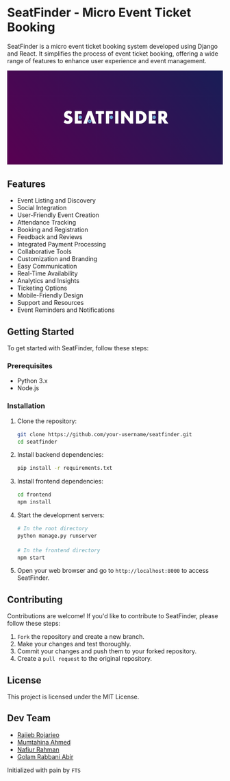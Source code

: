 # SeatFinder - Micro Event Ticket Booking

SeatFinder is a micro event ticket booking system developed using Django and React. It simplifies the process of event ticket booking, offering a wide range of features to enhance user experience and event management.

![SeatFinder Screenshot](banner.png) 

## Features

- Event Listing and Discovery
- Social Integration
- User-Friendly Event Creation
- Attendance Tracking
- Booking and Registration
- Feedback and Reviews
- Integrated Payment Processing
- Collaborative Tools
- Customization and Branding
- Easy Communication
- Real-Time Availability
- Analytics and Insights
- Ticketing Options
- Mobile-Friendly Design
- Support and Resources
- Event Reminders and Notifications

## Getting Started

To get started with SeatFinder, follow these steps:

### Prerequisites

- Python 3.x
- Node.js

### Installation

1. Clone the repository:

   ```bash
   git clone https://github.com/your-username/seatfinder.git
   cd seatfinder
   ```

2. Install backend dependencies:

   ```bash
   pip install -r requirements.txt
   ```

3. Install frontend dependencies:

   ```bash
   cd frontend
   npm install
   ```

4. Start the development servers:

   ```bash
   # In the root directory
   python manage.py runserver

   # In the frontend directory
   npm start
   ```

5. Open your web browser and go to `http://localhost:8000` to access SeatFinder.

## Contributing

Contributions are welcome! If you'd like to contribute to SeatFinder, please follow these steps:

1. `Fork` the repository and create a new branch.
2. Make your changes and test thoroughly.
3. Commit your changes and push them to your forked repository.
4. Create a `pull request` to the original repository.

## License

This project is licensed under the MIT License.

## Dev Team

- [Rajieb Rojarieo](https://github.com/tesla1618)
- [Mumtahina Ahmed](https://github.com/remesis)
- [Nafiur Rahman](https://github.com/Nafiur01)
- [Golam Rabbani Abir](https://github.com/Abir0606)


Initialized with pain by `FTS`

